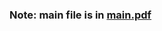 <h3>
Note: main file is in <a href="https://github.com/gijoncheng/CapstoneProject-OSU-65/blob/master/winter-2017-Report/midterm_report/main.pdf">main.pdf</a>
</h3>
